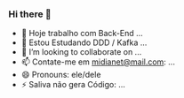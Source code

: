 ### Hi there 👋

- 🔭 Hoje trabalho com Back-End ...
- 🌱 Estou Estudando DDD / Kafka ...
- 👯 I’m looking to collaborate on ...
- 📫 Contate-me em midianet@mail.com: ...
- 😄 Pronouns: ele/dele
- ⚡ Saliva não gera Código: ...
